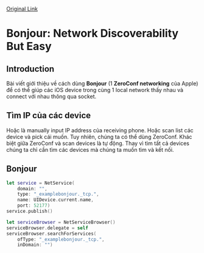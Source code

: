 [Original Link](https://itnext.io/bonjour-share-data-across-devices-without-a-backend-36faee520e14)

# Bonjour: Network Discoverability But Easy
## Introduction
Bài viết giới thiệu về cách dùng __Bonjour__ (1 __ZeroConf networking__ của Apple) để có thể giúp các iOS device trong cùng 1 local network thấy nhau và connect với nhau thông qua socket.

## Tìm IP của các device
Hoặc là manually input IP address của receiving phone. Hoặc scan list các device và pick cái muốn. Tuy nhiên, chúng ta có thể dùng ZeroConf. Khác biệt giữa ZeroConf và scan devices là tự động. Thay vì tìm tất cả devices chúng ta chỉ cần tìm các devices mà chúng ta muốn tìm và kết nối.

## Bonjour
```swift
let service = NetService(
    domain: "",
    type: "_examplebonjour._tcp.",
    name: UIDevice.current.name,
    port: 52177)
service.publish()
```

```swift
let serviceBrowser = NetServiceBrowser()
serviceBrowser.delegate = self
serviceBrowser.searchForServices(
    ofType: "_examplebonjour._tcp.",
    inDomain: "")
```